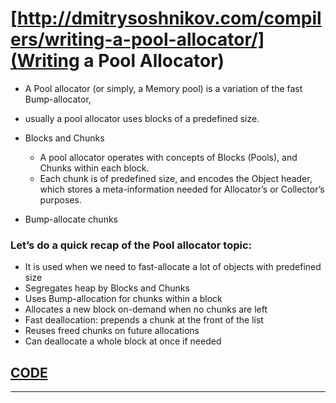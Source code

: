 # [http://dmitrysoshnikov.com/compilers/writing-a-pool-allocator/](Writing a Pool Allocator)
 * A Pool allocator (or simply, a Memory pool) is a variation of the fast Bump-allocator,
 * usually a pool allocator uses blocks of a predefined size.
 * Blocks and Chunks
    * A pool allocator operates with concepts of Blocks (Pools), and Chunks within each block.
    * Each chunk is of predefined size, and encodes the Object header, which stores a meta-information needed for Allocator’s or Collector’s purposes.

* Bump-allocate chunks 

### Let’s do a quick recap of the Pool allocator topic:
* It is used when we need to fast-allocate a lot of objects with predefined size
* Segregates heap by Blocks and Chunks
* Uses Bump-allocation for chunks within a block
* Allocates a new block on-demand when no chunks are left
* Fast deallocation: prepends a chunk at the front of the list
* Reuses freed chunks on future allocations
* Can deallocate a whole block at once if needed

## [CODE](https://gist.github.com/DmitrySoshnikov/07650cfb8f178cffe7276f96fd619008)
--------------------------------------------------------------------------------------

























